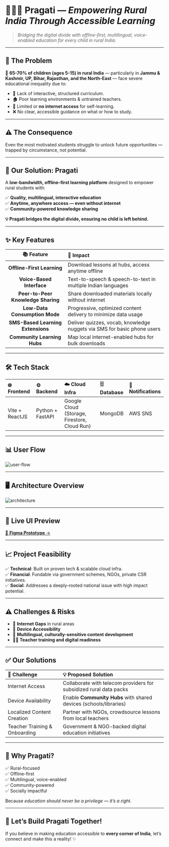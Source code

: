 
# 👨🏽‍🎓 Pragati — *Empowering Rural India Through Accessible Learning*

> *Bridging the digital divide with offline-first, multilingual, voice-enabled education for every child in rural India.*

---

## 📌 The Problem

🚨 **65-70% of children (ages 5-15) in rural India** — particularly in **Jammu & Kashmir, UP, Bihar, Rajasthan, and the North-East** — face severe educational inequality due to:

- 📖 Lack of interactive, structured curriculum.
- 🏚️ Poor learning environments & untrained teachers.
- 📶 Limited or **no internet access** for self-learning.
- ❌ No clear, accessible guidance on what or how to study.

---

## ⚠️ The Consequence

Even the most motivated students struggle to unlock future opportunities — trapped by circumstance, not potential.

---

## 🚀 Our Solution: **Pragati**

A **low-bandwidth, offline-first learning platform** designed to empower rural students with:

✅ **Quality, multilingual, interactive education**  
✅ **Anytime, anywhere access — even without internet**  
✅ **Community-powered knowledge sharing**

**💡 Pragati bridges the digital divide, ensuring no child is left behind.**

---

## ✨ Key Features  

| 📚 Feature                        | 🚀 Impact                                                                 |
|:---------------------------------:|:-------------------------------------------------------------------------|
| **Offline-First Learning**        | Download lessons at hubs, access anytime offline                        |
| **Voice-Based Interface**         | Text-to-speech & speech-to-text in multiple Indian languages             |
| **Peer-to-Peer Knowledge Sharing**| Share downloaded materials locally without internet                     |
| **Low-Data Consumption Mode**     | Progressive, optimized content delivery to minimize data usage          |
| **SMS-Based Learning Extensions** | Deliver quizzes, vocab, knowledge nuggets via SMS for basic phone users  |
| **Community Learning Hubs**       | Map local internet-enabled hubs for bulk downloads                       |

---

## 🛠️ Tech Stack  

| 🌐 Frontend         | ⚙️ Backend           | ☁️ Cloud Infra            | 🗄️ Database   | 📱 Notifications |
|:------------------|:-------------------|:--------------------------|:--------------|:----------------|
| Vite + ReactJS     | Python + FastAPI     | Google Cloud (Storage, Firestore, Cloud Run) | MongoDB        | AWS SNS         |

---

## 📊 User Flow

![user-flow](image.png)

---

## 🖥️ Architecture Overview

![architecture](architecture.jpg)

---

## 🎨 Live UI Preview  

[🔗 **Figma Prototype** →](https://www.figma.com/proto/YWgkillSyTKhsZ2wVhcuSb/Untitled?node-id=1-2&t=7mMhk02TVvS7DhSm-1&scaling=scale-down&content-scaling=fixed&page-id=0%3A1&starting-point-node-id=1%3A2&show-proto-sidebar=1)

---

## 📈 Project Feasibility

✅ **Technical**: Built on proven tech & scalable cloud infra.  
✅ **Financial**: Fundable via government schemes, NGOs, private CSR initiatives.  
✅ **Social**: Addresses a deeply-rooted national issue with high impact potential.

---

## ⚠️ Challenges & Risks  

- 📶 **Internet Gaps** in rural areas  
- 📱 **Device Accessibility**  
- 📝 **Multilingual, culturally-sensitive content development**  
- 👩‍🏫 **Teacher training and digital readiness**

---

## ✅ Our Solutions  

| 🚩 Challenge                  | 💡 Proposed Solution                                           |
|:-----------------------------|:--------------------------------------------------------------|
| Internet Access               | Collaborate with telecom providers for subsidized rural data packs |
| Device Availability           | Enable **Community Hubs** with shared devices (schools/libraries) |
| Localized Content Creation    | Partner with NGOs, crowdsource lessons from local teachers       |
| Teacher Training & Onboarding | Government & NGO-backed digital education initiatives            |

---

## 🎯 Why Pragati?

✅ Rural-focused  
✅ Offline-first  
✅ Multilingual, voice-enabled  
✅ Community-powered  
✅ Socially impactful  

Because *education should never be a privilege — it’s a right.*

---

## 📣 Let’s Build Pragati Together!

If you believe in making education accessible to **every corner of India**, let’s connect and make this a reality! ✨

